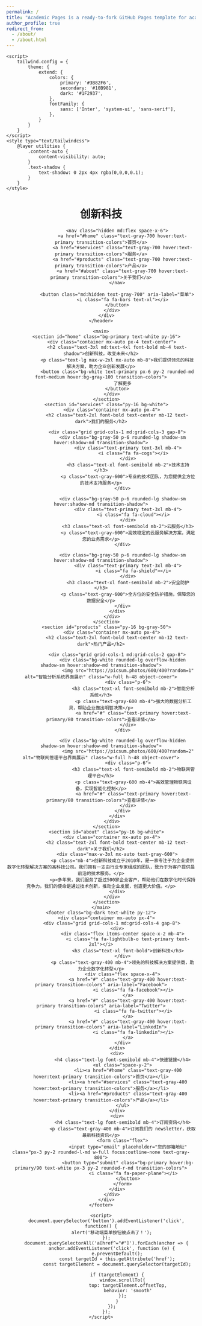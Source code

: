 ```yaml
---
permalink: /
title: "Academic Pages is a ready-to-fork GitHub Pages template for academic personal websites"
author_profile: true
redirect_from: 
  - /about/
  - /about.html
---
```


<html lang="zh-CN">
<head>
    <meta charset="UTF-8">
    <meta name="viewport" content="width=device-width, initial-scale=1.0">
    <title>创新科技</title>
    <script src="https://cdn.tailwindcss.com"></script>
    <link href="https://cdn.jsdelivr.net/npm/font-awesome@4.7.0/css/font-awesome.min.css" rel="stylesheet">
    
    <script>
        tailwind.config = {
            theme: {
                extend: {
                    colors: {
                        primary: '#3B82F6',
                        secondary: '#10B981',
                        dark: '#1F2937',
                    },
                    fontFamily: {
                        sans: ['Inter', 'system-ui', 'sans-serif'],
                    },
                }
            }
        }
    </script>
    <style type="text/tailwindcss">
        @layer utilities {
            .content-auto {
                content-visibility: auto;
            }
            .text-shadow {
                text-shadow: 0 2px 4px rgba(0,0,0,0.1);
            }
        }
    </style>
</head>
<body class="bg-gray-50 font-sans">
    <header class="bg-white shadow-sm">
        <div class="container mx-auto px-4 py-4">
            <div class="flex justify-between items-center">
                <div class="flex items-center space-x-2">
                    <i class="fa fa-lightbulb-o text-primary text-2xl"></i>
                    <h1 class="text-xl font-bold text-dark">创新科技</h1>
                </div>
                
                <nav class="hidden md:flex space-x-6">
                    <a href="#home" class="text-gray-700 hover:text-primary transition-colors">首页</a>
                    <a href="#services" class="text-gray-700 hover:text-primary transition-colors">服务</a>
                    <a href="#products" class="text-gray-700 hover:text-primary transition-colors">产品</a>
                    <a href="#about" class="text-gray-700 hover:text-primary transition-colors">关于我们</a>
                </nav>
                
                <button class="md:hidden text-gray-700" aria-label="菜单">
                    <i class="fa fa-bars text-xl"></i>
                </button>
            </div>
        </div>
    </header>

    <main>
        <section id="home" class="bg-primary text-white py-16">
            <div class="container mx-auto px-4 text-center">
                <h2 class="text-3xl md:text-4xl font-bold mb-4 text-shadow">创新科技，改变未来</h2>
                <p class="text-lg max-w-2xl mx-auto mb-8">我们提供领先的科技解决方案，助力企业创新发展</p>
                <button class="bg-white text-primary px-6 py-2 rounded-md font-medium hover:bg-gray-100 transition-colors">
                    了解更多
                </button>
            </div>
        </section>
        <section id="services" class="py-16 bg-white">
            <div class="container mx-auto px-4">
                <h2 class="text-2xl font-bold text-center mb-12 text-dark">我们的服务</h2>
                
                <div class="grid grid-cols-1 md:grid-cols-3 gap-8">
                    <div class="bg-gray-50 p-6 rounded-lg shadow-sm hover:shadow-md transition-shadow">
                        <div class="text-primary text-3xl mb-4">
                            <i class="fa fa-cogs"></i>
                        </div>
                        <h3 class="text-xl font-semibold mb-2">技术支持</h3>
                        <p class="text-gray-600">专业的技术团队，为您提供全方位的技术支持服务</p>
                    </div>
                    
                    <div class="bg-gray-50 p-6 rounded-lg shadow-sm hover:shadow-md transition-shadow">
                        <div class="text-primary text-3xl mb-4">
                            <i class="fa fa-cloud"></i>
                        </div>
                        <h3 class="text-xl font-semibold mb-2">云服务</h3>
                        <p class="text-gray-600">高效稳定的云服务解决方案，满足您的业务需求</p>
                    </div>
                    
                    <div class="bg-gray-50 p-6 rounded-lg shadow-sm hover:shadow-md transition-shadow">
                        <div class="text-primary text-3xl mb-4">
                            <i class="fa fa-shield"></i>
                        </div>
                        <h3 class="text-xl font-semibold mb-2">安全防护</h3>
                        <p class="text-gray-600">全方位的安全防护措施，保障您的数据安全</p>
                    </div>
                </div>
            </div>
        </section>
        <section id="products" class="py-16 bg-gray-50">
            <div class="container mx-auto px-4">
                <h2 class="text-2xl font-bold text-center mb-12 text-dark">热门产品</h2>
                
                <div class="grid grid-cols-1 md:grid-cols-2 gap-8">
                    <div class="bg-white rounded-lg overflow-hidden shadow-sm hover:shadow-md transition-shadow">
                        <img src="https://picsum.photos/600/400?random=1" alt="智能分析系统界面展示" class="w-full h-48 object-cover">
                        <div class="p-6">
                            <h3 class="text-xl font-semibold mb-2">智能分析系统</h3>
                            <p class="text-gray-600 mb-4">强大的数据分析工具，帮助企业做出明智决策</p>
                            <a href="#" class="text-primary hover:text-primary/80 transition-colors">查看详情</a>
                        </div>
                    </div>
                    
                    <div class="bg-white rounded-lg overflow-hidden shadow-sm hover:shadow-md transition-shadow">
                        <img src="https://picsum.photos/600/400?random=2" alt="物联网管理平台界面展示" class="w-full h-48 object-cover">
                        <div class="p-6">
                            <h3 class="text-xl font-semibold mb-2">物联网管理平台</h3>
                            <p class="text-gray-600 mb-4">高效管理物联网设备，实现智能化控制</p>
                            <a href="#" class="text-primary hover:text-primary/80 transition-colors">查看详情</a>
                        </div>
                    </div>
                </div>
            </div>
        </section>
        <section id="about" class="py-16 bg-white">
            <div class="container mx-auto px-4">
                <h2 class="text-2xl font-bold text-center mb-12 text-dark">关于我们</h2>
                <div class="max-w-3xl mx-auto text-gray-600">
                    <p class="mb-4">创新科技成立于2010年，是一家专注于为企业提供数字化转型解决方案的高科技公司。我们拥有一支由行业专家组成的团队，致力于为客户提供最前沿的技术服务。</p>
                    <p>多年来，我们服务了超过500家企业客户，帮助他们在数字化时代保持竞争力。我们的使命是通过技术创新，推动企业发展，创造更大价值。</p>
                </div>
            </div>
        </section>
    </main>
    <footer class="bg-dark text-white py-12">
        <div class="container mx-auto px-4">
            <div class="grid grid-cols-1 md:grid-cols-4 gap-8">
                <div>
                    <div class="flex items-center space-x-2 mb-4">
                        <i class="fa fa-lightbulb-o text-primary text-2xl"></i>
                        <h3 class="text-xl font-bold">创新科技</h3>
                    </div>
                    <p class="text-gray-400 mb-4">领先的科技解决方案提供商，助力企业数字化转型</p>
                    <div class="flex space-x-4">
                        <a href="#" class="text-gray-400 hover:text-primary transition-colors" aria-label="Facebook">
                            <i class="fa fa-facebook"></i>
                        </a>
                        <a href="#" class="text-gray-400 hover:text-primary transition-colors" aria-label="Twitter">
                            <i class="fa fa-twitter"></i>
                        </a>
                        <a href="#" class="text-gray-400 hover:text-primary transition-colors" aria-label="LinkedIn">
                            <i class="fa fa-linkedin"></i>
                        </a>
                    </div>
                </div>
                <div>
                    <h4 class="text-lg font-semibold mb-4">快速链接</h4>
                    <ul class="space-y-2">
                        <li><a href="#home" class="text-gray-400 hover:text-primary transition-colors">首页</a></li>
                        <li><a href="#services" class="text-gray-400 hover:text-primary transition-colors">服务</a></li>
                        <li><a href="#products" class="text-gray-400 hover:text-primary transition-colors">产品</a></li>
                    </ul>
                </div>
                <div>
                    <h4 class="text-lg font-semibold mb-4">订阅资讯</h4>
                    <p class="text-gray-400 mb-4">订阅我们的 newsletter，获取最新科技资讯</p>
                    <form class="flex">
                        <input type="email" placeholder="您的邮箱地址" class="px-3 py-2 rounded-l-md w-full focus:outline-none text-gray-800">
                        <button type="submit" class="bg-primary hover:bg-primary/90 text-white px-3 py-2 rounded-r-md transition-colors">
                            <i class="fa fa-paper-plane"></i>
                        </button>
                    </form>
                </div>
            </div>
        </div>
    </footer>

    <script>
        document.querySelector('button').addEventListener('click', function() {
            alert('移动端菜单按钮被点击了！');
        });
        document.querySelectorAll('a[href^="#"]').forEach(anchor => {
            anchor.addEventListener('click', function (e) {
                e.preventDefault();
                const targetId = this.getAttribute('href');
                const targetElement = document.querySelector(targetId);
                
                if (targetElement) {
                    window.scrollTo({
                        top: targetElement.offsetTop,
                        behavior: 'smooth'
                    });
                }
            });
        });
    </script>
</body>
</html>
    

